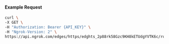 <!-- Code generated for API Clients. DO NOT EDIT. -->

#### Example Request

```bash
curl \
-X GET \
-H "Authorization: Bearer {API_KEY}" \
-H "Ngrok-Version: 2" \
https://api.ngrok.com/edges/https/edghts_2p88rk58Gzc9KH8kETUdgYVTK6c/routes/edghtsrt_2p88rm7Jot3y8AfY78LXzFcR3wV/webhook_verification
```
